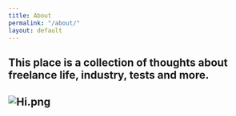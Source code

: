 ```yaml
---
title: About
permalink: "/about/"
layout: default
---
```


## This place is a collection of thoughts about freelance life, industry, tests and more.

## ![Hi.png](/uploads/Hi.png)